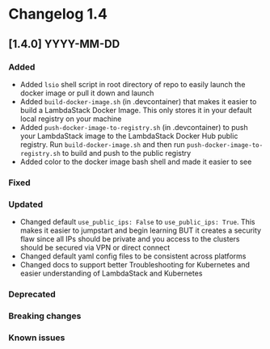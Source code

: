 # Changelog 1.4

## [1.4.0] YYYY-MM-DD

### Added

- Added `lsio` shell script in root directory of repo to easily launch the docker image or pull it down and launch
- Added `build-docker-image.sh` (in .devcontainer) that makes it easier to build a LambdaStack Docker Image. This only stores it in your default local registry on your machine
- Added `push-docker-image-to-registry.sh` (in .devcontainer) to push your LambdaStack image to the LambdaStack Docker Hub public registry. Run `build-docker-image.sh` and then run `push-docker-image-to-registry.sh` to build and push to the public registry
- Added color to the docker image bash shell and made it easier to see

### Fixed

### Updated

- Changed default `use_public_ips: False` to `use_public_ips: True`. This makes it easier to jumpstart and begin learning BUT it creates a security flaw since all IPs should be private and you access to the clusters should be secured via VPN or direct connect
- Changed default yaml config files to be consistent across platforms
- Changed docs to support better Troubleshooting for Kubernetes and easier understanding of LambdaStack and Kubernetes

### Deprecated

### Breaking changes

### Known issues
